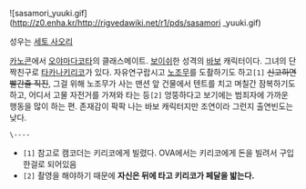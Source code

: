 ![sasamori_yuuki.gif](http://z0.enha.kr/http://rigvedawiki.net/r1/pds/sasamori
_yuuki.gif)

  
성우는 [세토 사오리](%EC%84%B8%ED%86%A0%20%EC%82%AC%EC%98%A4%EB%A6%AC.md)

[카노콘](%EC%B9%B4%EB%85%B8%EC%BD%98.md)에서 [오야마다코타](%EC%98%A4%EC%95%BC%EB%A7%88%EB%8B%A4%20%EC%BD%94%ED%83%80.md)의 클래스메이트.
[보이쉬](%EB%B3%B4%EC%9D%B4%EC%89%AC.md)한 성격의 [바보](%EB%B0%94%EB%B3%B4.md)
캐릭터이다. 그녀의 단짝친구로 [타카나키리코](%ED%83%80%EC%B9%B4%EB%82%98%20%ED%82%A4%EB%A6%AC%EC%BD%94.md)가 있다.
자유연구랍시고 [노조무](%EC%97%90%EC%A1%B0%EB%AA%A8%EB%A6%AC%20%EB%85%B8%EC%A1%B0%EB%AC%B4.md)를 도촬하기도 하고`[1]` <del>신고하면 빨간줄 직진</del>, 그걸 위해 노조무가 사는 맨션 앞 건물에서 텐트를
치고 며칠간 잠복하기도 하고, 어디서 고물 자전거를 가져와 타는 등`[2]` 엉뚱하다고 보기에는 범죄자에 가까운 행동을 많이 하는 편.
존재감이 팍팍 나는 바보 캐릭터지만 조연이라 그런지 출연빈도는 낮다.

`\----`

  * `[1]` 참고로 캠코더는 키리코에게 빌렸다. OVA에서는 키리코에게 돈을 빌려서 구입한걸로 되어있음
  * `[2]` 촬영을 해야하기 때문에 **자신은 뒤에 타고 키리코가 페달을 밟는다.**

